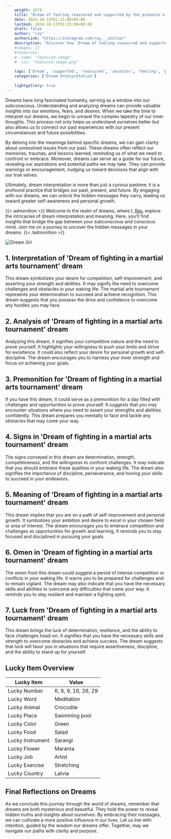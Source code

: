 ```yaml
---
    weight: 1679
    title: "Dream of feeling reassured and supported by the presence of an ancestor."  # Assuming 'title' column exists
    date: 2024-10-13T01:25:00+08:00
    lastmod: 2024-10-13T01:25:00+08:00
    draft: false
    author: "ray"
    authorLink: "https://instagram.com/ray._.atelier"
    description: "Discover how 'Dream of feeling reassured and supported by the presence of an ancestor.' can interpret your future and uncover its significant meanings in your life."
    #images: []
    #resources:
    #- name: "featured-image"
    #  src: "featured-image.png"
    
    tags: ['Dream', 'supported', 'reassured', 'ancestor', 'feeling', 'presence', 'an']
    categories: ["Dream Interpretation"]
    
    lightgallery: true
---
```

    
Dreams have long fascinated humanity, serving as a window into our subconscious. Understanding and analyzing dreams can provide valuable insights into our emotions, fears, and desires. When we take the time to interpret our dreams, we begin to unravel the complex tapestry of our inner thoughts. This process not only helps us understand ourselves better but also allows us to connect our past experiences with our present circumstances and future possibilities.

By delving into the meanings behind specific dreams, we can gain clarity about unresolved issues from our past. These dreams often reflect our memories, traumas, and lessons learned, reminding us of what we need to confront or embrace. Moreover, dreams can serve as a guide for our future, revealing our aspirations and potential paths we may take. They can provide warnings or encouragement, nudging us toward decisions that align with our true selves.

Ultimately, dream interpretation is more than just a curious pastime; it is a profound practice that bridges our past, present, and future. By engaging with our dreams, we can unlock the hidden messages they carry, leading us toward greater self-awareness and personal growth.

{{< admonition >}}
Welcome to the realm of dreams, where I, [Ray](https://instagram.com/ray._.atelier), explore the intricacies of dream interpretation and meaning. Here, you’ll find insights that bridge the gap between your subconscious and conscious mind. Join me on a journey to uncover the hidden messages in your dreams.
{{< /admonition >}}

![Dream Grl](https://cdn.pixabay.com/photo/2017/11/02/03/35/gothic-2910057_1280.jpg "Dream Grl")

## 1. Interpretation of 'Dream of fighting in a martial arts tournament' dream
 This dream symbolizes your desire for competition, self-improvement, and asserting your strength and abilities. It may signify the need to overcome challenges and obstacles in your waking life. The martial arts tournament represents your determination to succeed and achieve recognition. This dream suggests that you possess the drive and confidence to overcome any hurdles you may face.

## 2. Analysis of 'Dream of fighting in a martial arts tournament' dream
 Analyzing this dream, it signifies your competitive nature and the need to prove yourself. It highlights your willingness to push your limits and strive for excellence. It could also reflect your desire for personal growth and self-discipline. The dream encourages you to harness your inner strength and focus on achieving your goals.

## 3. Premonition for 'Dream of fighting in a martial arts tournament' dream
 If you have this dream, it could serve as a premonition for a day filled with challenges and opportunities to prove yourself. It suggests that you may encounter situations where you need to assert your strengths and abilities confidently. This dream prepares you mentally to face and tackle any obstacles that may come your way.

## 4. Signs in 'Dream of fighting in a martial arts tournament' dream
 The signs conveyed in this dream are determination, strength, competitiveness, and the willingness to confront challenges. It may indicate that you should embrace these qualities in your waking life. The dream also signifies the importance of discipline, perseverance, and honing your skills to succeed in your endeavors.

## 5. Meaning of 'Dream of fighting in a martial arts tournament' dream
 This dream implies that you are on a path of self-improvement and personal growth. It symbolizes your ambition and desire to excel in your chosen field or area of interest. The dream encourages you to embrace competition and challenges as opportunities for growth and learning. It reminds you to stay focused and disciplined in pursuing your goals.

## 6. Omen in 'Dream of fighting in a martial arts tournament' dream
 The omen from this dream could suggest a period of intense competition or conflicts in your waking life. It warns you to be prepared for challenges and to remain vigilant. The dream may also indicate that you have the necessary skills and abilities to overcome any difficulties that come your way. It reminds you to stay resilient and maintain a fighting spirit.

## 7. Luck from 'Dream of fighting in a martial arts tournament' dream
 This dream brings the luck of determination, resilience, and the ability to face challenges head-on. It signifies that you have the necessary skills and strength to overcome obstacles and achieve success. The dream suggests that luck will favor you in situations that require assertiveness, discipline, and the ability to stand up for yourself.

## Lucky Item Overview
| Lucky Item          | Value              |
|---------------|--------------------|
| Lucky Number        | 6, 8, 9, 16, 26, 29  |
| Lucky Word          | Meditation |
| Lucky Animal        | Crocodile |
| Lucky Place         | Swimming pool     |
| Lucky Color         | Green     |
| Lucky Food          | Salad      |
| Lucky Instrument    | Sarangi |
| Lucky Flower        | Maranta    |
| Lucky Job           | Artist       |
| Lucky Exercise      | Stretching  |
| Lucky Country       | Latvia    |


##  Final Reflections on Dreams

As we conclude this journey through the world of dreams, remember that dreams are both mysterious and beautiful. They hold the power to reveal hidden truths and insights about ourselves. By embracing their messages, we can cultivate a more positive influence in our lives. Let us live with intention, guided by the wisdom our dreams offer. Together, may we navigate our paths with clarity and purpose.
